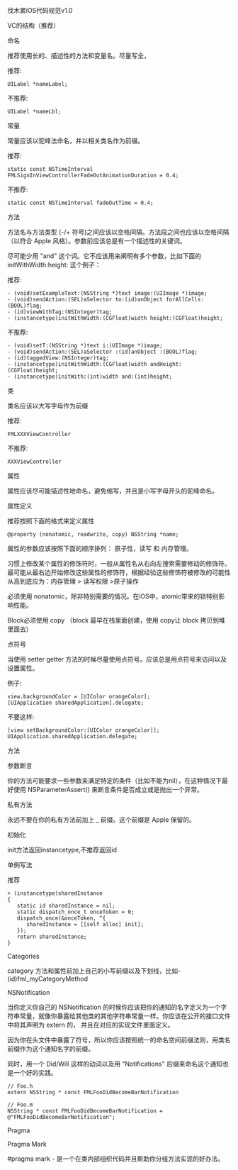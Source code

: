 伐木累iOS代码规范v1.0





VC的结构（推荐）





命名

  推荐使用长的、描述性的方法和变量名。尽量写全，

推荐:

    UILabel *nameLabel;  

不推荐:

    UILabel *nameLbl;



常量

常量应该以驼峰法命名，并以相关类名作为前缀。

推荐:

    static const NSTimeInterval FMLSignInViewControllerFadeOutAnimationDuration = 0.4;

不推荐:

    static const NSTimeInterval fadeOutTime = 0.4;



方法

方法名与方法类型 (-/+ 符号)之间应该以空格间隔。方法段之间也应该以空格间隔（以符合 Apple 风格）。参数前应该总是有一个描述性的关键词。

尽可能少用 "and" 这个词。它不应该用来阐明有多个参数，比如下面的 initWithWidth:height: 这个例子：

推荐:

    - (void)setExampleText:(NSString *)text image:(UIImage *)image;
    - (void)sendAction:(SEL)aSelector to:(id)anObject forAllCells:(BOOL)flag;
    - (id)viewWithTag:(NSInteger)tag;
    - (instancetype)initWithWidth:(CGFloat)width height:(CGFloat)height;

不推荐:

    - (void)setT:(NSString *)text i:(UIImage *)image;
    - (void)sendAction:(SEL)aSelector :(id)anObject :(BOOL)flag;
    - (id)taggedView:(NSInteger)tag;
    - (instancetype)initWithWidth:(CGFloat)width andHeight:(CGFloat)height;
    - (instancetype)initWith:(int)width and:(int)height;  



类

类名应该以大写字母作为前缀

推荐:

    FMLXXXViewController

不推荐:

    XXXViewController



属性

属性应该尽可能描述性地命名，避免缩写，并且是小写字母开头的驼峰命名。



属性定义

推荐按照下面的格式来定义属性

    @property (nonatomic, readwrite, copy) NSString *name;

属性的参数应该按照下面的顺序排列： 原子性，读写 和 内存管理。

习惯上修改某个属性的修饰符时，一般从属性名从右向左搜索需要修动的修饰符。最可能从最右边开始修改这些属性的修饰符，根据经验这些修饰符被修改的可能性从高到底应为：内存管理 > 读写权限 >原子操作

必须使用 nonatomic，除非特别需要的情况。在iOS中，atomic带来的锁特别影响性能。

Block必须使用 copy （block 最早在栈里面创建，使用 copy让 block 拷贝到堆里面去）



点符号

当使用 setter getter 方法的时候尽量使用点符号。应该总是用点符号来访问以及设置属性。

例子:

    view.backgroundColor = [UIColor orangeColor];
    [UIApplication sharedApplication].delegate;

不要这样:

    [view setBackgroundColor:[UIColor orangeColor]];
    UIApplication.sharedApplication.delegate;



方法

参数断言

你的方法可能要求一些参数来满足特定的条件（比如不能为nil），在这种情况下最好使用 NSParameterAssert() 来断言条件是否成立或是抛出一个异常。

私有方法

永远不要在你的私有方法前加上 _ 前缀。这个前缀是 Apple 保留的。



初始化

init方法返回instancetype,不推荐返回id



单例写法

推荐

    + (instancetype)sharedInstance
    {
       static id sharedInstance = nil;
       static dispatch_once_t onceToken = 0;
       dispatch_once(&onceToken, ^{
          sharedInstance = [[self alloc] init];
       });
       return sharedInstance;
    }



Categories

 category 方法和属性前加上自己的小写前缀以及下划线，比如- (id)fml_myCategoryMethod



NSNotification

当你定义你自己的 NSNotification 的时候你应该把你的通知的名字定义为一个字符串常量，就像你暴露给其他类的其他字符串常量一样。你应该在公开的接口文件中将其声明为 extern 的， 并且在对应的实现文件里面定义。

因为你在头文件中暴露了符号，所以你应该按照统一的命名空间前缀法则，用类名前缀作为这个通知名字的前缀。

同时，用一个 Did/Will 这样的动词以及用 "Notifications" 后缀来命名这个通知也是一个好的实践。

    // Foo.h
    extern NSString * const FMLFooDidBecomeBarNotification
    
    // Foo.m
    NSString * const FMLFooDidBecomeBarNotification = @"FMLFooDidBecomeBarNotification";



Pragma

Pragma Mark

#pragma mark -  是一个在类内部组织代码并且帮助你分组方法实现的好办法。




